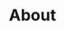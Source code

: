---
layout: page
title: About
tags: [about]
modified: 2014-08-08T20:53:07.573882-04:00
comments: true
<!-- image:
  feature: texture-feature-02.jpg
  credit: Texture Lovers
  creditlink: http://texturelovers.com -->
---